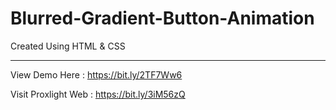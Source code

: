 # Blurred-Gradient-Button-Animation
Created Using HTML &amp; CSS

___

View Demo Here : https://bit.ly/2TF7Ww6

Visit Proxlight Web : https://bit.ly/3iM56zQ
